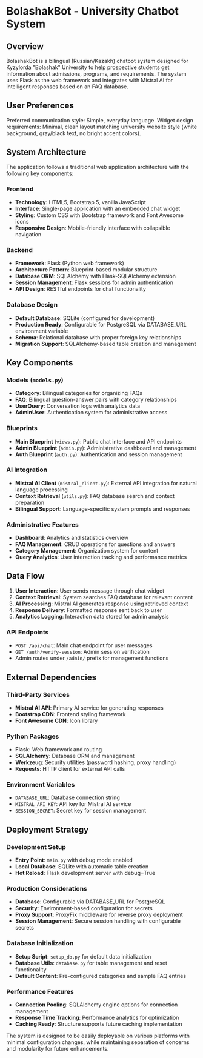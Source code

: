 # BolashakBot - University Chatbot System

## Overview

BolashakBot is a bilingual (Russian/Kazakh) chatbot system designed for Kyzylorda "Bolashak" University to help prospective students get information about admissions, programs, and requirements. The system uses Flask as the web framework and integrates with Mistral AI for intelligent responses based on an FAQ database.

## User Preferences

Preferred communication style: Simple, everyday language.
Widget design requirements: Minimal, clean layout matching university website style (white background, gray/black text, no bright accent colors).

## System Architecture

The application follows a traditional web application architecture with the following key components:

### Frontend
- **Technology**: HTML5, Bootstrap 5, vanilla JavaScript
- **Interface**: Single-page application with an embedded chat widget
- **Styling**: Custom CSS with Bootstrap framework and Font Awesome icons
- **Responsive Design**: Mobile-friendly interface with collapsible navigation

### Backend
- **Framework**: Flask (Python web framework)
- **Architecture Pattern**: Blueprint-based modular structure
- **Database ORM**: SQLAlchemy with Flask-SQLAlchemy extension
- **Session Management**: Flask sessions for admin authentication
- **API Design**: RESTful endpoints for chat functionality

### Database Design
- **Default Database**: SQLite (configured for development)
- **Production Ready**: Configurable for PostgreSQL via DATABASE_URL environment variable
- **Schema**: Relational database with proper foreign key relationships
- **Migration Support**: SQLAlchemy-based table creation and management

## Key Components

### Models (`models.py`)
- **Category**: Bilingual categories for organizing FAQs
- **FAQ**: Bilingual question-answer pairs with category relationships
- **UserQuery**: Conversation logs with analytics data
- **AdminUser**: Authentication system for administrative access

### Blueprints
- **Main Blueprint** (`views.py`): Public chat interface and API endpoints
- **Admin Blueprint** (`admin.py`): Administrative dashboard and management
- **Auth Blueprint** (`auth.py`): Authentication and session management

### AI Integration
- **Mistral AI Client** (`mistral_client.py`): External API integration for natural language processing
- **Context Retrieval** (`utils.py`): FAQ database search and context preparation
- **Bilingual Support**: Language-specific system prompts and responses

### Administrative Features
- **Dashboard**: Analytics and statistics overview
- **FAQ Management**: CRUD operations for questions and answers
- **Category Management**: Organization system for content
- **Query Analytics**: User interaction tracking and performance metrics

## Data Flow

1. **User Interaction**: User sends message through chat widget
2. **Context Retrieval**: System searches FAQ database for relevant content
3. **AI Processing**: Mistral AI generates response using retrieved context
4. **Response Delivery**: Formatted response sent back to user
5. **Analytics Logging**: Interaction data stored for admin analysis

### API Endpoints
- `POST /api/chat`: Main chat endpoint for user messages
- `GET /auth/verify-session`: Admin session verification
- Admin routes under `/admin/` prefix for management functions

## External Dependencies

### Third-Party Services
- **Mistral AI API**: Primary AI service for generating responses
- **Bootstrap CDN**: Frontend styling framework
- **Font Awesome CDN**: Icon library

### Python Packages
- **Flask**: Web framework and routing
- **SQLAlchemy**: Database ORM and management
- **Werkzeug**: Security utilities (password hashing, proxy handling)
- **Requests**: HTTP client for external API calls

### Environment Variables
- `DATABASE_URL`: Database connection string
- `MISTRAL_API_KEY`: API key for Mistral AI service
- `SESSION_SECRET`: Secret key for session management

## Deployment Strategy

### Development Setup
- **Entry Point**: `main.py` with debug mode enabled
- **Local Database**: SQLite with automatic table creation
- **Hot Reload**: Flask development server with debug=True

### Production Considerations
- **Database**: Configurable via DATABASE_URL for PostgreSQL
- **Security**: Environment-based configuration for secrets
- **Proxy Support**: ProxyFix middleware for reverse proxy deployment
- **Session Management**: Secure session handling with configurable secrets

### Database Initialization
- **Setup Script**: `setup_db.py` for default data initialization
- **Database Utils**: `database.py` for table management and reset functionality
- **Default Content**: Pre-configured categories and sample FAQ entries

### Performance Features
- **Connection Pooling**: SQLAlchemy engine options for connection management
- **Response Time Tracking**: Performance analytics for optimization
- **Caching Ready**: Structure supports future caching implementation

The system is designed to be easily deployable on various platforms with minimal configuration changes, while maintaining separation of concerns and modularity for future enhancements.
